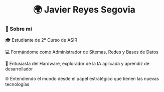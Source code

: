 <h1 align="center">🌍 Javier Reyes Segovia</h1>

### 🧠 Sobre mí

🎓 Estudiante de 2º Curso de ASIR

💻 Formándome como Administrador de Sitemas, Redes y Bases de Datos

🔭 Entusiasta del Hardware, explorador de la IA aplicada y aprendiz de desarrollador

🌐 Entendiendo el mundo desde el papel estratégico que tienen las nuevas tecnologías
